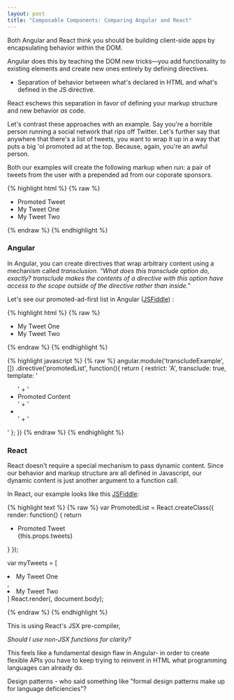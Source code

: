 ```yaml
---
layout: post
title: "Composable Components: Comparing Angular and React"
---
```


Both Angular and React think you should be building client-side apps by encapsulating behavior within the DOM.

Angular does this by teaching the DOM new tricks—you add functionality to existing elements and create new ones entirely by defining directives. 
- Separation of behavior between what's declared in HTML and what's defined in the JS directive.

React eschews this separation in favor of defining your markup structure and new behavior *as* code.

Let's contrast these approaches with an example. Say you're a horrible person running a social network that rips off Twitter. Let's further say that anywhere that there's a list of tweets, you want to wrap it up in a way that puts a big 'ol promoted ad at the top. Because, again, you're an awful person.

Both our examples will create the following markup when run: a pair of tweets from the user with a prepended ad from our coporate sponsors.

{% highlight html %}
{% raw %}
<ul>
    <li>Promoted Tweet</li>
    <li>My Tweet One</li>
    <li>My Tweet Two</li>
</ul>
{% endraw %}
{% endhighlight %}

### Angular

In Angular, you can create directives that wrap arbitrary content using a mechanism called _transclusion_. _"What does this transclude option do, exactly? transclude makes the contents of a directive with this option have access to the scope outside of the directive rather than inside."_


Let's see our promoted-ad-first list in Angular ([JSFiddle](http://jsfiddle.net/92uz99f4/2/)) :

{% highlight html %}
{% raw %}
<div ng-app="transcludeExample">
  <div>
      <ul promoted-list>
          <li>My Tweet One</li>
          <li>My Tweet Two</li>
      </ul>
  </div>
</div>
{% endraw %}
{% endhighlight %}

{% highlight javascript %}
{% raw %}
angular.module('transcludeExample', [])
   .directive('promotedList', function(){
      return {
        restrict: 'A',
        transclude: true,
        template: '<ul>' +
                    '<li>Promoted Content</li>' +
                    '<li ng-transclude></li>' +
                  '</ul>'
      };
  })
{% endraw %}
{% endhighlight %}

### React

React doesn't require a special mechanism to pass dynamic content. Since our behavior and markup structure are all defined in Javascript, our dynamic content is just another argument to a function call.

In React, our example looks like this [JSFiddle](http://jsfiddle.net/2qydq9gs/2/):

{% highlight text %}
{% raw %}
var PromotedList = React.createClass({
    render: function() {
        return <ul>
                  <li>Promoted Tweet</li>
                  {this.props.tweets}
               </ul>
    }
});

var myTweets = [
  <li>My Tweet One</li>, 
  <li>My Tweet Two</li>
]
React.render(<PromotedList tweets={myTweets} />, document.body);

{% endraw %}
{% endhighlight %}

This is using React's JSX pre-compiler, 

_Should I use non-JSX functions for clarity?_

This feels like a fundamental design flaw in Angular- in order to create flexible APIs you have to keep trying to reinvent in HTML what programming languages can already do.

Design patterns - who said something like "formal design patterns make up for language deficiencies"?
